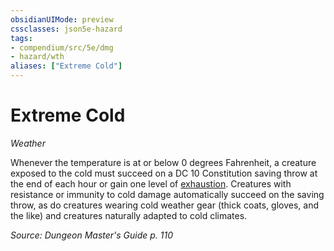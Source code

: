 ```yaml
---
obsidianUIMode: preview
cssclasses: json5e-hazard
tags:
- compendium/src/5e/dmg
- hazard/wth
aliases: ["Extreme Cold"]
---
```

# Extreme Cold
*Weather*  

Whenever the temperature is at or below 0 degrees Fahrenheit, a creature exposed to the cold must succeed on a DC 10 Constitution saving throw at the end of each hour or gain one level of [exhaustion](/2-Mechanics/CLI/rules/conditions.md#exhaustion). Creatures with resistance or immunity to cold damage automatically succeed on the saving throw, as do creatures wearing cold weather gear (thick coats, gloves, and the like) and creatures naturally adapted to cold climates.

*Source: Dungeon Master's Guide p. 110*